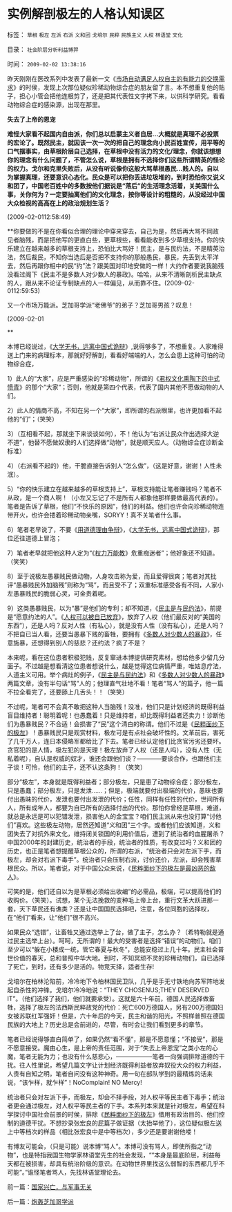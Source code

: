 # 实例解剖极左的人格认知误区

标签： `草根` `极左` `左派` `右派` `义和团` `戈培尔` `民粹` `民族主义` `人权` `林语堂` `文化` 

目录： `社会阶层分析利益博羿`

时间： `2009-02-02 13:38:16`

昨天刚刚在医改系列中发表了最新一文《[市场自动满足人权自主的有能力的交换需求](../../../2009/2/1/市场自动满足人权自主的有能力的交换需求.md)》的时侯，发现上次那位疑似珍稀动物综合症的朋友留了言。本不想重复他的贴子，担心小管会把他连根剪了，还是把其代表性文字拷下来，以供科学研究。看看动物综合症的感染源，出现在那里。

**失去了上帝的恩宠**

**难怪大家看不起国内自由派，你们总以启蒙主义者自居…大概就是真理不必投票的宏论了。既然民主，就因该一次一次的把自己的理念向小民百姓宣传，用平等的口气摆事实，由草根阶层自己选择，在草根中没有活力的文化/理念，你就该想想你的理念有什么问题了，不管怎么说，草根是拥有不选择你们这些所谓精英的怪论的权力。戈尔和克里失败后，从没有听说像你这般大骂草根愚民…贱人的。自以为掌握真理，还要意识心态化。民众是可以把你丢进垃圾堆的，到时恐怕你又说义和团了，中国老百姓中的多数按他们据说是“落后”的生活理念活着，关美国什么事，关你何为？一定要抽离他们的文化理念，按你等设计的粗糙的，从没经过中国大众检视的高高在上的政治规划生活？**

(2009-02-0112:58:49)

**你要做的不是在你看似合理的理论中穿来穿去，自己为是，然后再大骂不同政见者脑残，而是把他写的更直白些，更草根些，看看能收到多少草根支持。你的快乐建立在越来越多的草根支持上，恐怕比大骂好！民主，是与民约法，不是精英治法，然后裁民，不知你当选后是否把不支持你的那般愚民，暴民，先丢到太平洋去，然后再跟你相中的民“约”法？跟美国对印地安做的一样！大约作者要说我脑残没看过阁下《民主不是多数人对少数人的暴政》。哈哈，从来不清晰剖析民主缺点的人，跟从来不论证专制缺点的人一样偏见，从而靠不住。(2009-02-0112:59:53)

又一个市场万能派。芝加哥学派“老佛爷”的弟子？芝加哥男孩？叹息！

(2009-02-01

**

本博已经说过，《[大学无书，远离中国式诡辩](../../../2008/8/31/“大学无书”，远离中国式诡辩！.md)》,说得够多了，不想重复。人家难得送上门来的病理标本，那就好好解剖，看看好端端的人，怎么会患上这种可怕的动物综合症，

1）此人的“大家”，应是严重感染的“珍稀动物”，所谓的《[君权文化熏陶下的中式愤青](../../../2008/8/23/君权文化熏陶下的中式愤青.md)》的那个“大家“；否则，他就是第四个代表，代表了国内其他不愿做动物的人们。

2）此人的情商不高，不知在另一个“大家”，即所谓的右派眼里，也许更加看不起他的“们”；（笑笑）

3）（互相看不起，那就坐下来谈谈如何），不！他认为“右派让民众作出选择大逆不道”，他替不愿做奴隶的人们选择做“动物”，就是顺天应人。（动物综合症诊断金标准）

4）（右派看不起的）他，干脆直接告诉别人“怎么做”，（这是好意，谢谢！人性未泯）。

5）“你的快乐建立在越来越多的草根支持上”，草根支持能让笔者赚钱吗？笔者不从政，是一个商人啊！（小左又忘记了不是所有人都象他那样要做最高代表的）。笔者是告诉了草根，他们“不快乐的原因”，他们的利益。他们也许会向珍稀动物连带开火，也许会搂着珍稀动物亲嘴，SORYY！真不关笔者什么事。

6）笔者老早说了，不要《[用道德理由争辩](../../../2009/1/24/弱势阶层，不要哀求道德的慈悲.md)》，《[大学无书，远离中国式诡辩](../../../2008/8/31/“大学无书”，远离中国式诡辩！.md)》，那位还往道德上冒泡；

7）笔者老早就把他这种人定为“《[权力万能教](../../../2009/1/7/威权万能论，肆虐中国2000年的条件反射.md)》危重痴迷者”；他好象还不知道。（笑笑）

8）至于说极左愚暴贱民做动物，人身攻击称为爱，而且爱得很爽；笔者对其批评“愚暴贱民外加脑残”则称为“骂”，而且受不了；双重标准感受各有不同，人家小左愚暴贱民的脆弱心灵，可金贵着呢。

9）这类愚暴贱民，以为“暴”是他们的专利；却不知道，《[民主是与民约法](../../../2007/9/30/民主就是与民约法；法律并不是道德的上层建筑.md)》，前提是“愿意约法的人”。《[人权可以被自已放弃](../../../2009/1/24/弱势阶层，不要哀求道德的慈悲.md)》，放弃了人权（他们最反对的“美国的东西”），还是人吗？反对人性（有私心），就是没有人性（没有私心），还是人吗？不把自已当人看，还要当愚暴下贱的畜牲，要拥有《[多数人对少数人的暴政](../../../2008/10/6/俄国多数人对少数人暴政不是民主.md)》，任意施暴，还想得到别人的慈悲？还约法？疯了不是？

本来呢，看在这位患者积极犯贱，反复窜进本博提供研究素材，想给他多少留几分面子。不过越是想看清这位患者想说什么，越是觉得这位病情严重，唯姑息疗法，人道主义可用。举个病灶的例子，《[民主是与民约法](../../../2007/9/30/民主就是与民约法；法律并不是道德的上层建筑.md)》和《[多数人对少数人的暴政](../../../2008/10/6/俄国多数人对少数人暴政不是民主.md)》两篇文章，没有半句话“骂”人的；他理直气壮地不看！笔者“骂人”的篇子，他一篇不拉全看完了，还要舔上几舌头！！（笑笑）

不过呢，笔者可不会真不敢把这种人当脑残！没准，他们只是计划经济的既得利益盲目维持者！聪明着呢！也愚蠢着！只是维持者，却比既得利益者还卖力！诊断他们为愚暴贱民？不合适！会损害了“民”这个清白的称谓。他们不过是《[民粹面纱下的极左](http://blog.sina.com.cn/s/blog_5563a64d0100aqn9.html)》！愚暴贱民只是观赏材料，极左可是有点社会破坏性的。文革前后，害死了几千万人，连日本侵略军都给比了下去。笔者已经认定他们比贪官污劣还要坏。贪官犯的是人情，极左犯的是天理！极左放弃了人权（还是人吗），没有人性（无私着呢），自认是权威的奴才，谁还会跟他们谈？————要谈合作，也跟他们主子谈！可怜，他们的主子，还不认这条狗！（笑笑）

部分“极左”，本身就是既得利益者；部分极左，只是患了动物综合症；部分极左，只是愚蠢；部分极左，只是发泄……；但是，极端就要付出极端的代价，愚昧也要付出愚昧的代价，发泄也要付出发泄的代价；任性，同样有任性的代价，世间所有人，所有成年人，都要为自已所有的选择付出的代价。那怕你曾经是草根，难道，就总是永远是可以犯错发泄，损害他人的金宝宝？咱们民主派从来也没打算“讨他们”喜欢。这些极左动物，居然还知道“义和团”三个字。或者他们应该知道，义和团失去了对抗外来文化，维持闭关锁国的利用价值后，遭到了统治者的血腥屠杀？中国2000年的封建历史，统治者的手段，统治者的性质，有改变过吗？义和团的历史，也正是笔者想提醒草根公众的，所谓的右派，“统治者只会对左派下手，而极左，却会对右派下毒手”。统治者只会压制右派，讨价还价，左派，却会残害草根民众。所以，笔者说，对于中国公众来说，《[民粹面纱下的极左是最凶恶的敌人](http://blog.sina.com.cn/s/blog_5563a64d0100aqn9.html)》。

可笑的是，他们还自以为是草根必须给出收编”的必需品，极端，可以提高他们的收购价。（笑笑）。试想，某个无法挽救的变种毛上帝上台，重行文革大跃进那一套，天下草民还有谯类？还是让中国国民选择吧，注意，各位同胞的选择权，在“他们”看来，让“他们”很不高兴。

如果民众“选错”，让畜牲又通过选举上了台，做了主子，怎么办？（希特勒就是通过民主选举上台）。呵呵，无所谓的！最大的受害者是选择“错误”的动物们。咱们至少可以“躲在小楼成一统，管它春夏与秋冬”，总能安稳过上几十年。民主社会普世价值的春天，总和普照中华大地。到时，不知冥顽不灵的珍稀动物们，自已选择了死亡，到时，还有多少是活的。物竞天择，适者生存!

戈培尔在柏林沦陷前，冷冷地下令柏林国民卫队，几乎是手无寸铁地向苏军阵地发起自杀性的冲锋。戈培尔冷冷地说：“THEY CHOSENUS;THEY DESERVED IT”。（他们选择了我们，他们就要承受）。这就是六十年前，德国人民选择做畜牲，选择了极左的法西斯民粹政党的代价：死亡600万德国人，另有200万德国妇女被苏联红军强奸！但是，六十年后的今天，民主和谐的阳光，不照样普照在德国民族的大地上？历史总是会前进的，尽管，有时会让我们看到更多的章节。

笔者已经说得够直白简单了，如果仍然“看不懂”，那是不愿意懂；“不接受”，那是不愿意接受。魔由心生，是上帝的责任范围，对于“失去上帝恩宠”之类小左的心魔，笔者无能为力；也没有什么慈悲心，——————笔者一向强调排除道德的干扰。往人性里说，希望几篇文字让计划经济既得利益者放弃奴役大众的权力利益，人贵有自知之明，笔者自问没有这种神奇。用一句在部队学到的最精炼的话来说，“该乍样，就乍样”！NoComplain! NO Mercy!

统治者只会对左派下手，而极左，却会不择手段，对人权平等民主者下毒手；统治者更会通过极左，对人权平等民主者的下手。本系列本来就是针对极左，希望在科学探讨中国社会前景的时侯，排除《[民粹面纱下的极左](http://blog.sina.com.cn/s/blog_5563a64d0100aqn9.html)》借用有政治目的、他们控制的道德干扰。不想抄录张宏良的屁篇子做证据（太抬举他了），这位疑似极左送上中等档次的样品（相比张宏良中是中等档次），多少还是要谢谢他喽！

有博友可能会，（只是可能）说本博“骂人”。本博可没有骂人，即使所指之“动物”，也是特指我国生物学家林语堂先生的社会发现，““本身是最底阶层，利益每天都在被损害，却具有统治阶级的意识。在动物世界里找这么弱智的东西都几乎不可能”。”谁怪笔者骂人，先找林语堂理论去。



前一篇：[国家兴亡，与军事无关](../../../2009/2/1/国家兴亡，与军事无关.md)

后一篇：[炮轰芝加哥学派](../../../2009/2/2/炮轰芝加哥学派.md)